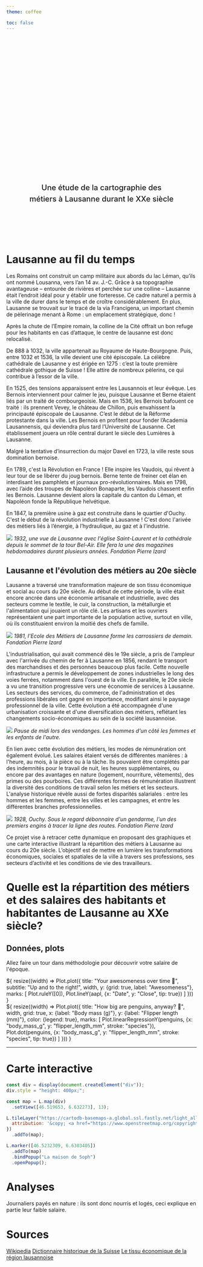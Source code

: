 ```yaml
---
theme: coffee

toc: false
---
```


<div class="hero">
  <h1>Neuchâtel Fun Machine</h1>
  <h2>Une étude de la cartographie des métiers à Lausanne durant le XXe siècle</h2>
  
</div>

# Lausanne au fil du temps
Les Romains ont construit un camp militaire aux abords du lac Léman, qu’ils ont nommé Lousanna, vers l’an 14 av. J.-C. Grâce à sa topographie avantageuse – entourée de rivières et perchée sur une colline – Lausanne était l’endroit idéal pour y établir une forteresse. Ce cadre naturel a permis à la ville de durer dans le temps et de croître considérablement. En plus, Lausanne se trouvait sur le tracé de la via Francigena, un important chemin de pèlerinage menant à Rome : un emplacement stratégique, donc !

Après la chute de l’Empire romain, la colline de la Cité offrait un bon refuge pour les habitants en cas d’attaque, le centre de lausanne est donc relocalisé. 

De 888 à 1032, la ville appartenait au Royaume de Haute-Bourgogne. Puis, entre 1032 et 1536, la ville devient une cité épiscopale. La célèbre cathédrale de Lausanne y est érigée en 1275 : c’est la toute première cathédrale gothique de Suisse ! Elle attire de nombreux pèlerins, ce qui contribue à l’essor de la ville.

En 1525, des tensions apparaissent entre les Lausannois et leur évêque. Les Bernois interviennent pour calmer le jeu, puisque Lausanne et Berne étaient liés par un traité de combourgeoisie. Mais en 1536, les Bernois bafouent ce traité : ils prennent Vevey, le château de Chillon, puis envahissent la principauté épiscopale de Lausanne. C’est le début de la Réforme protestante dans la ville. Les Bernois en profitent pour fonder l’Academia Lausannensis, qui deviendra plus tard l’Université de Lausanne. Cet établissement jouera un rôle central durant le siècle des Lumières à Lausanne.

Malgré la tentative d’insurrection du major Davel en 1723, la ville reste sous domination bernoise.

En 1789, c'est la Révolution en France ! Elle inspire les Vaudois, qui rêvent à leur tour de se libérer du joug bernois. Berne tente de freiner cet élan en interdisant les pamphlets et journaux pro-révolutionnaires. Mais en 1798, avec l’aide des troupes de Napoléon Bonaparte, les Vaudois chassent enfin les Bernois. Lausanne devient alors la capitale du canton du Léman, et Napoléon fonde la République helvétique.

En 1847, la première usine à gaz est construite dans le quartier d'Ouchy. C'est le début de la révolution industrielle à Lausanne ! C'est donc l'arivée des métiers  liés à l’énergie, à l’hydraulique, au gaz et à l’industrie. 


![](./data/lausanne_de_haut.png)
*1932, une vue de Lausanne avec l'église Saint-Laurent et la cathédrale depuis le sommet de la tour Bel-Air. Elle fera la une des magazines hebdomadaires durant plusieurs années. Fondation Pierre Izard*


## Lausanne et l'évolution des métiers au 20e siècle
Lausanne a traversé une transformation majeure de son tissu économique et social au cours du 20e siècle. Au début de cette période, la ville était encore ancrée dans une économie artisanale et industrielle, avec des secteurs comme le textile, le cuir, la construction, la métallurgie et l'alimentation qui jouaient un rôle clé. Les artisans et les ouvriers représentaient une part importante de la population active, surtout en ville, où ils constituaient environ la moitié des chefs de famille.

![](./data/carrosiers.png)
*1981, l'Ecole des Métiers de Lausanne forme les carrossiers de demain. Fondation Pierre Izard*

L'industrialisation, qui avait commencé dès le 19e siècle, a pris de l'ampleur avec l'arrivée du chemin de fer à Lausanne en 1856, rendant le transport des marchandises et des personnes beaucoup plus facile. Cette nouvelle infrastructure a permis le développement de zones industrielles le long des voies ferrées, notamment dans l'ouest de la ville. En parallèle, le 20e siècle a vu une transition progressive vers une économie de services à Lausanne. Les secteurs des services, du commerce, de l'administration et des professions libérales ont gagné en importance, modifiant ainsi le paysage professionnel de la ville. Cette évolution a été accompagnée d'une urbanisation croissante et d'une diversification des métiers, reflétant les changements socio-économiques au sein de la société lausannoise.

![](./data/vendanges.png)
*Pause de midi lors des vendanges. Les hommes d'un côté les femmes et les enfants de l'autre.*


En lien avec cette évolution des métiers, les modes de rémunération ont également évolué. Les salaires étaient versés de différentes manières : à l'heure, au mois, à la pièce ou à la tâche. Ils pouvaient être complétés par des indemnités pour le travail de nuit, les heures supplémentaires, ou encore par des avantages en nature (logement, nourriture, vêtements), des primes ou des pourboires. Ces différentes formes de rémunération illustrent la diversité des conditions de travail selon les métiers et les secteurs. L'analyse historique révèle aussi de fortes disparités salariales : entre les hommes et les femmes, entre les villes et les campagnes, et entre les différentes branches professionnelles.

![](./data/trace_route.png)
*1928, Ouchy. Sous le regard débonnaire d'un gendarme, l'un des premiers engins à tracer la ligne des routes. Fondation Pierre Izard*

Ce projet vise à retracer cette dynamique en proposant des graphiques et une carte interactive illustrant la répartition des métiers à Lausanne au cours du 20e siècle. L’objectif est de mettre en lumière les transformations économiques, sociales et spatiales de la ville à travers ses professions, ses secteurs d’activité et les conditions de vie des travailleurs.


# Quelle est la répartition des métiers et des salaires des habitants et habitantes de Lausanne au XXe siècle?

## Données, plots

Allez faire un tour dans méthodologie pour découvrir votre salaire de l'époque.

<div class="grid grid-cols-2" style="grid-auto-rows: 504px;">
  <div class="card">${
    resize((width) => Plot.plot({
      title: "Your awesomeness over time 🚀",
      subtitle: "Up and to the right!",
      width,
      y: {grid: true, label: "Awesomeness"},
      marks: [
        Plot.ruleY([0]),
        Plot.lineY(aapl, {x: "Date", y: "Close", tip: true})
      ]
    }))
  }</div>
  <div class="card">${
    resize((width) => Plot.plot({
      title: "How big are penguins, anyway? 🐧",
      width,
      grid: true,
      x: {label: "Body mass (g)"},
      y: {label: "Flipper length (mm)"},
      color: {legend: true},
      marks: [
        Plot.linearRegressionY(penguins, {x: "body_mass_g", y: "flipper_length_mm", stroke: "species"}),
        Plot.dot(penguins, {x: "body_mass_g", y: "flipper_length_mm", stroke: "species", tip: true})
      ]
    }))
  }</div>
</div>

---


# Carte interactive

```js
const div = display(document.createElement("div"));
div.style = "height: 400px;";

const map = L.map(div)
  .setView([46.519653, 6.632273], 13);

L.tileLayer("https://cartodb-basemaps-a.global.ssl.fastly.net/light_all/{z}/{x}/{y}.png", {
  attribution: '&copy; <a href="https://www.openstreetmap.org/copyright">OpenStreetMap</a>'
})
  .addTo(map);

L.marker([46.5232309, 6.6303405])
  .addTo(map)
  .bindPopup("La maison de Soph")
  .openPopup();
```

# Analyses

Journaliers payés en nature : ils sont donc nourris et logés, ceci explique en partie leur faible salaire. 

# Sources
[Wikipedia](https://fr.wikipedia.org/wiki/Lausanne)
[Dictionnaire historique de la Suisse](https://hls-dhs-dss.ch/fr/articles/002408/2009-04-02/)
[Le tissu économique de la région lausannoise](https://www.lausanne.ch/.binaryData/website/path/lausanne/officiel/statistique/publications/apercus-par-statistique-vaud/contentAutogenerated/autogeneratedContainer/col1/00/linkList/00/websitedownload/CS-06-2007_Evolution-de-l-emploi.2018-01-31-16-21-38.pdfm)

<style>

.hero {
  display: flex;
  flex-direction: column;
  align-items: center;
  font-family: var(--sans-serif);
  margin: 4rem 0 8rem;
  text-wrap: balance;
  text-align: center;
}

.hero h1 {
  margin: 1rem 0;
  padding: 1rem 0;
  max-width: none;
  font-size: 14vw;
  font-weight: 900;
  line-height: 1;
  background: linear-gradient(30deg, var(--theme-foreground-focus), currentColor);
  -webkit-background-clip: text;
  -webkit-text-fill-color: transparent;
  background-clip: text;
}

.hero h2 {
  margin: 0;
  max-width: 34em;
  font-size: 20px;
  font-style: initial;
  font-weight: 500;
  line-height: 1.5;
  color: var(--theme-foreground-muted);
}

@media (min-width: 640px) {
  .hero h1 {
    font-size: 90px;
  }
}

</style>
